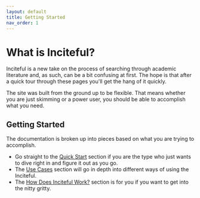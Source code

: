 ```yaml
---
layout: default
title: Getting Started
nav_order: 1
---
```


# What is Inciteful?
Inciteful is a new take on the process of searching through academic literature and, as such, can be a bit confusing at first.  The hope is that after a quick tour through these pages you'll get the hang of it quickly. 

The site was built from the ground up to be flexible.  That means whether you are just skimming or a power user, you should be able to accomplish what you need.  

## Getting Started
The documentation is broken up into pieces based on what you are trying to accomplish.  

* Go straight to the [Quick Start](quick-start) section if you are the type who just wants to dive right in and figure it out as you go.
* The [Use Cases](use-cases) section will go in depth into different ways of using the Inciteful.
* The [How Does Inciteful Work?](how-does-it-work) section is for you if you want to get into the nitty gritty.
